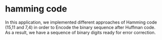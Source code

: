 # hamming code
In this application, we implemented different approaches of Hamming code (15,11 and 7,4) in order to Encode the binary sequence after Huffman code. As a result, we have a sequence of binary digits ready for error correction.  
